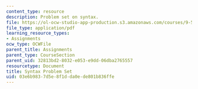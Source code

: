 ```yaml
---
content_type: resource
description: Problem set on syntax.
file: https://ol-ocw-studio-app-production.s3.amazonaws.com/courses/9-56j-abnormal-language-fall-2004/03e6b9837d5e8f1dda0ede801b836ffe_synt_problem_set.pdf
file_type: application/pdf
learning_resource_types:
- Assignments
ocw_type: OCWFile
parent_title: Assignments
parent_type: CourseSection
parent_uid: 32813bd2-8032-e053-e9dd-06dba2765557
resourcetype: Document
title: Syntax Problem Set
uid: 03e6b983-7d5e-8f1d-da0e-de801b836ffe
---
```


